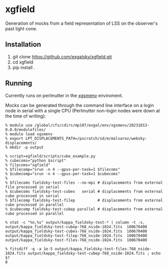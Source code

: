 # xgfield

Generation of mocks from a field representation of LSS on the observer's past light cone.

## Installation
1. git clone https://github.com/exgalsky/xgfield.git
2. cd xgfield
3. pip install .

## Running
Currently runs on perlmutter in the [xgsmenv](https://github.com/exgalsky/xgsmenv) enviroment.

Mocks can be generated through the command line interface on a login node in serial with a single CPU (Perlmutter non-login nodes were down at the time of writing):
```
% module use /global/cfs/cdirs/mp107/exgal/env/xgsmenv/20231013-0.0.0/modulefiles/
% module load xgsmenv
% export LPT_DISPLACEMENTS_PATH=/pscratch/sd/m/malvarez/websky-displacements/
% mkdir -p output 

% script=xgfield/scripts/cube_example.py
% cubecoms="python $script"
% filecoms="xgfield"
% $filecomp="srun -n 4 --gpus-per-task=1 $filecoms"
% $cubecomp="srun -n 4 --gpus-per-task=1 $cubecoms"
%
% $filecoms fieldsky-test-files --no-mpi # displacements from external file processed in serial
% $cubecoms fieldsky-test-cubes   serial # displacements from external cube processed in serial
% $filecomp fieldsky-test-filep          # displacements from external cube processed in parallel
% $cubecomp fieldsky-test-cubep parallel # displacements from external cube processed in parallel

% stat -c "%n,%s" output/kappa_fieldsky-test-* | column -t -s,
output/kappa_fieldsky-test-cubep-768_nside-1024.fits  100670400
output/kappa_fieldsky-test-cubes-768_nside-1024.fits  100670400
output/kappa_fieldsky-test-filep-768_nside-1024.fits  100670400
output/kappa_fieldsky-test-files-768_nside-1024.fits  100670400

% fitsdiff -q -a 1e-5 output/kappa_fieldsky-test-files-768_nside-1024.fits output/kappa_fieldsky-test-cubep-768_nside-1024.fits ; echo $?
0
```
